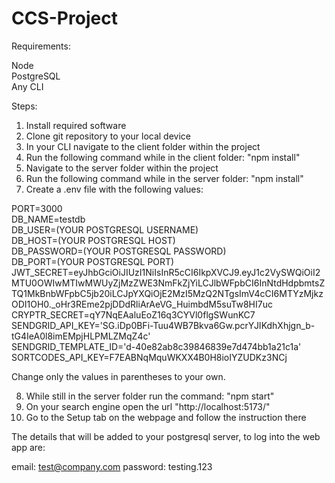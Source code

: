 # CCS-Project

Requirements:

Node
<br/>
PostgreSQL
<br/>
Any CLI

Steps:

1. Install required software
2. Clone git repository to your local device
3. In your CLI navigate to the client folder within the project
4. Run the following command while in the client folder: "npm install"
5. Navigate to the server folder within the project
6. Run the following command while in the server folder: "npm install"
7. Create a .env file with the following values:

PORT=3000
<br/>
DB_NAME=testdb
<br/>
DB_USER=(YOUR POSTGRESQL USERNAME)
<br/>
DB_HOST=(YOUR POSTGRESQL HOST)
<br/>
DB_PASSWORD=(YOUR POSTGRESQL PASSWORD)
<br/>
DB_PORT=(YOUR POSTGRESQL PORT)
<br/>
JWT_SECRET=eyJhbGciOiJIUzI1NiIsInR5cCI6IkpXVCJ9.eyJ1c2VySWQiOiI2MTU0OWIwMTIwMWUyZjMzZWE3NmFkZjYiLCJlbWFpbCI6InNtdHdpbmtsZTQ1MkBnbWFpbC5jb20iLCJpYXQiOjE2MzI5MzQ2NTgsImV4cCI6MTYzMjkzODI1OH0._oHr3REme2pjDDdRliArAeVG_HuimbdM5suTw8HI7uc
<br/>
CRYPTR_SECRET=qY7NqEAaluEoZ16q3CYVl0flgSWunKC7
<br/>
SENDGRID_API_KEY='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'
<br/>
SENDGRID_TEMPLATE_ID='d-40e82ab8c39846839e7d474bb1a21c1a'
<br/>
SORTCODES_API_KEY=F7EABNqMquWKXX4B0H8ioIYZUDKz3NCj

Change only the values in parentheses to your own.

8. While still in the server folder run the command: "npm start"
9. On your search engine open the url "http://localhost:5173/"
10. Go to the Setup tab on the webpage and follow the instruction there

The details that will be added to your postgresql server, to log into the web app are: 

email: test@company.com
password: testing.123


